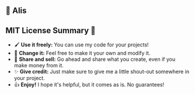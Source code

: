 ## 🌊 Alis

## MIT License Summary 💙

* 🖌️ **Use it freely:** You can use my code for your projects!
* 🚀 **Change it:** Feel free to make it your own and modify it.
* 👤 **Share and sell:** Go ahead and share what you create, even if you make money from it.
* ✨ **Give credit:** Just make sure to give me a little shout-out somewhere in your project.
* 👍 **Enjoy!** I hope it's helpful, but it comes as is. No guarantees!
